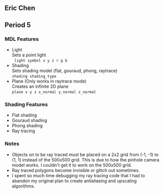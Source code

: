 ## Eric Chen
## Period 5


### MDL Features
- Light<br/>
Sets a point light<br/>
``` light symbol x y z r g b```
- Shading<br/>
Sets shading model (flat, gouraud, phong, raytrace)<br/>
``` shading shading_type ```
- Plane (Only works in raytrace mode)<br/>
Creates an infinite 2D plane<br/>
``` plane x y z x_normal y_normal z_normal ```

### Shading Features
- Flat shading
- Gouraud shading
- Phong shading
- Ray tracing

### Notes
- Objects on to be ray traced must be placed on a 2x2 grid from (-1, -1) to (1, 1) instead of the 500x500 grid. This is due to how the pinhole camera model works. I couldn't get it to work on the 500x500 grid. 
- Ray traced polygons become invisible or glitch out sometimes. 
- I spent so much time debugging my ray tracing code that I had to abandon my original plan to create antialiasing and upscaling algorithms. 

